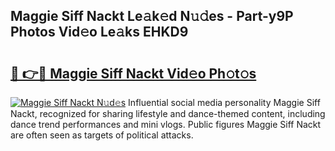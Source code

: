 ## Maggie Siff Nackt Le𝚊k𝚎d N𝚞𝚍es - Part-y9P Photos Vid𝚎o Le𝚊ks EHKD9

# <h2><a href="http://fb4zq4.evod.top/?m=Maggie+Siff+Nackt">🔗 👉🔴 Maggie Siff Nackt Vid𝚎o Ph𝚘t𝚘s</a></h2>

[![Maggie Siff Nackt N𝚞d𝚎s](https://i.imgur.com/8V9OHl7.gif)](http://fb4zq4.evod.top/?m=Maggie+Siff+Nackt)
Influential social media personality Maggie Siff Nackt, recognized for sharing lifestyle and dance-themed content, including dance trend performances and mini vlogs. Public figures Maggie Siff Nackt are often seen as targets of political attacks. 

